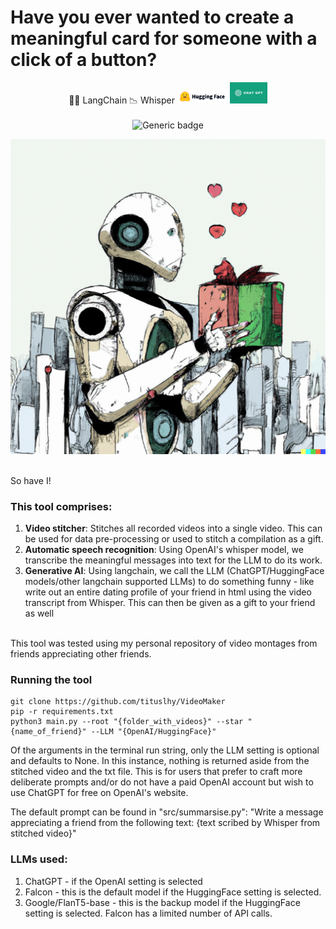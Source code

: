 # Have you ever wanted to create a meaningful card for someone with a click of a button?

<div align="center">

🦜️🔗 LangChain
📉 Whisper
<img width = "80px" src="images/huggingface.png">
<img width = "60px" src="images/chatgpt.png">
<br><br>
![Generic badge](https://img.shields.io/badge/STATUS-INPROGRESS-<COLOR>.svg)
</div>

<p align="center">
  <img src="images/AI_gift.png">
</p> <br>
So have I! 

### This tool comprises: <br>
1. **Video stitcher**: Stitches all recorded videos into a single video. This can be used for data pre-processing or used to stitch a compilation as a gift.
2. **Automatic speech recognition**: Using OpenAI's whisper model, we transcribe the meaningful messages into text for the LLM to do its work.
3. **Generative AI**: Using langchain, we call the LLM (ChatGPT/HuggingFace models/other langchain supported LLMs) to do something funny - like write out an entire dating profile of your friend in html using the video transcript from Whisper. This can then be given as a gift to your friend as well
<br>
This tool was tested using my personal repository of video montages from friends appreciating other friends.

### Running the tool
```
git clone https://github.com/tituslhy/VideoMaker
pip -r requirements.txt
python3 main.py --root "{folder_with_videos}" --star "{name_of_friend}" --LLM "{OpenAI/HuggingFace}"
```
Of the arguments in the terminal run string, only the LLM setting is optional and defaults to None. In this instance, nothing is returned aside from the stitched video and the txt file. This is for users that prefer to craft more deliberate prompts and/or do not have a paid OpenAI account but wish to use ChatGPT for free on OpenAI's website. <br>

The default prompt can be found in "src/summarsise.py":  "Write a message appreciating a friend from the following text: {text scribed by Whisper from stitched video}"

### LLMs used:
1. ChatGPT - if the OpenAI setting is selected
2. Falcon - this is the default model if the HuggingFace setting is selected.
3. Google/FlanT5-base - this is the backup model if the HuggingFace setting is selected. Falcon has a limited number of API calls.